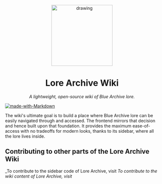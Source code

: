 <p align="center">
  <img src="https://github.com/user-attachments/assets/5efff69b-cb96-4190-b7cc-8d23cd389c5d" alt="drawing" width="200"/>
</p>

<div align="center">
<h1>Lore Archive Wiki</h1>
<em>A lightweight, open-source wiki of Blue Archive lore.</em>
</div>

[![made-with-Markdown](https://img.shields.io/badge/Made%20with-Markdown-1f425f.svg)](https://www.markdownguide.org/)



The wiki's ultimate goal is to build a place where Blue Archive lore can be easily navigated through and accessed. The frontend mirrors that decision and hence built upon that foundation. It provides the maximum ease-of-access with no tradeoffs for modern looks, thanks to its sidebar, where all the lore lives inside.


## Contributing to other parts of the Lore Archive Wiki


_To contribute to the sidebar code of Lore Archive, visit
_To contribute to the wiki content of Lore Archive, visit_
